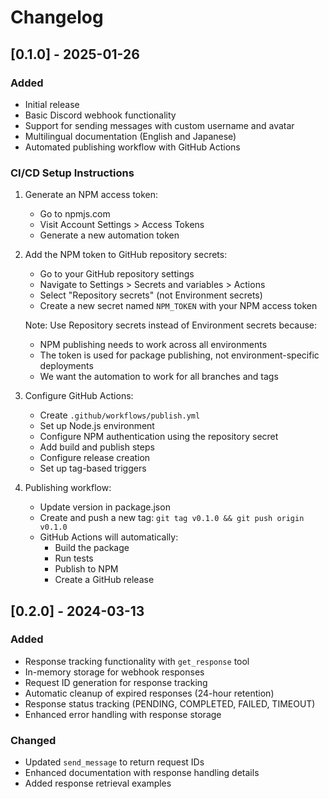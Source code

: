 # Changelog

## [0.1.0] - 2025-01-26

### Added
- Initial release
- Basic Discord webhook functionality
- Support for sending messages with custom username and avatar
- Multilingual documentation (English and Japanese)
- Automated publishing workflow with GitHub Actions

### CI/CD Setup Instructions

1. Generate an NPM access token:
   - Go to npmjs.com
   - Visit Account Settings > Access Tokens
   - Generate a new automation token

2. Add the NPM token to GitHub repository secrets:
   - Go to your GitHub repository settings
   - Navigate to Settings > Secrets and variables > Actions
   - Select "Repository secrets" (not Environment secrets)
   - Create a new secret named `NPM_TOKEN` with your NPM access token
   
   Note: Use Repository secrets instead of Environment secrets because:
   - NPM publishing needs to work across all environments
   - The token is used for package publishing, not environment-specific deployments
   - We want the automation to work for all branches and tags

3. Configure GitHub Actions:
   - Create `.github/workflows/publish.yml`
   - Set up Node.js environment
   - Configure NPM authentication using the repository secret
   - Add build and publish steps
   - Configure release creation
   - Set up tag-based triggers

4. Publishing workflow:
   - Update version in package.json
   - Create and push a new tag: `git tag v0.1.0 && git push origin v0.1.0`
   - GitHub Actions will automatically:
     - Build the package
     - Run tests
     - Publish to NPM
     - Create a GitHub release

## [0.2.0] - 2024-03-13

### Added
- Response tracking functionality with `get_response` tool
- In-memory storage for webhook responses
- Request ID generation for response tracking
- Automatic cleanup of expired responses (24-hour retention)
- Response status tracking (PENDING, COMPLETED, FAILED, TIMEOUT)
- Enhanced error handling with response storage

### Changed
- Updated `send_message` to return request IDs
- Enhanced documentation with response handling details
- Added response retrieval examples